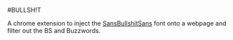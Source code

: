#BULLSH!T

A chrome extension to inject the [SansBullshitSans](http://www.sansbullshitsans.com/) font onto a webpage and filter out the BS and Buzzwords.

